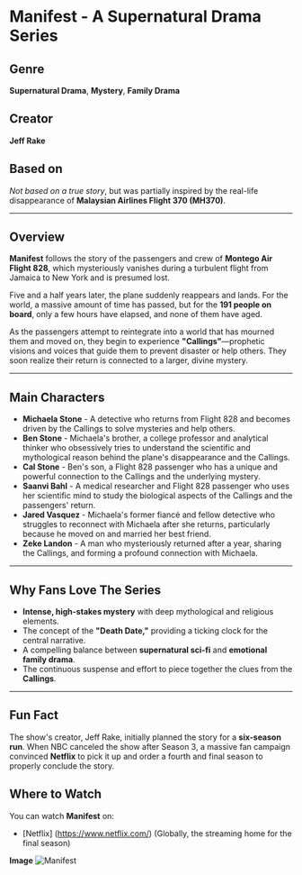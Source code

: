 # **Manifest** - A Supernatural Drama Series

## Genre
**Supernatural Drama**, **Mystery**, **Family Drama**

## Creator
**Jeff Rake**

## Based on
*Not based on a true story*, but was partially inspired by the real-life disappearance of **Malaysian Airlines Flight 370 (MH370)**.

---

## Overview

**Manifest** follows the story of the passengers and crew of **Montego Air Flight 828**, which mysteriously vanishes during a turbulent flight from Jamaica to New York and is presumed lost.

Five and a half years later, the plane suddenly reappears and lands. For the world, a massive amount of time has passed, but for the **191 people on board**, only a few hours have elapsed, and none of them have aged.

As the passengers attempt to reintegrate into a world that has mourned them and moved on, they begin to experience **"Callings"**—prophetic visions and voices that guide them to prevent disaster or help others. They soon realize their return is connected to a larger, divine mystery.

---

## Main Characters

* **Michaela Stone** - A detective who returns from Flight 828 and becomes driven by the Callings to solve mysteries and help others.
* **Ben Stone** - Michaela's brother, a college professor and analytical thinker who obsessively tries to understand the scientific and mythological reason behind the plane's disappearance and the Callings.
* **Cal Stone** - Ben's son, a Flight 828 passenger who has a unique and powerful connection to the Callings and the underlying mystery.
* **Saanvi Bahl** - A medical researcher and Flight 828 passenger who uses her scientific mind to study the biological aspects of the Callings and the passengers' return.
* **Jared Vasquez** - Michaela's former fiancé and fellow detective who struggles to reconnect with Michaela after she returns, particularly because he moved on and married her best friend.
* **Zeke Landon** - A man who mysteriously returned after a year, sharing the Callings, and forming a profound connection with Michaela.

---

## Why Fans Love The Series

* **Intense, high-stakes mystery** with deep mythological and religious elements.
* The concept of the **"Death Date,"** providing a ticking clock for the central narrative.
* A compelling balance between **supernatural sci-fi** and **emotional family drama**.
* The continuous suspense and effort to piece together the clues from the **Callings**.

---

## Fun Fact

The show's creator, Jeff Rake, initially planned the story for a **six-season run**. When NBC canceled the show after Season 3, a massive fan campaign convinced **Netflix** to pick it up and order a fourth and final season to properly conclude the story.

## Where to Watch

You can watch **Manifest** on:

* [Netflix] (https://www.netflix.com/) (Globally, the streaming home for the final season)

**Image**
![Manifest]([image.jpg](https://m.media-amazon.com/images/M/MV5BYmUzMmFlOTgtNDg0OS00NGJmLWIwZDgtMTc4NDdjZjM5NjQ2XkEyXkFqcGc@._V1_.jpg))
